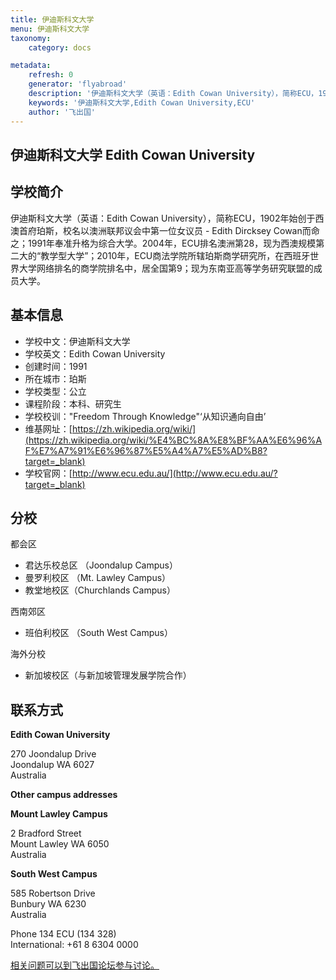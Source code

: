 ```yaml
---
title: 伊迪斯科文大学
menu: 伊迪斯科文大学
taxonomy:
    category: docs

metadata:
    refresh: 0
    generator: 'flyabroad'
    description: '伊迪斯科文大学（英语：Edith Cowan University），简称ECU，1902年始创于西澳首府珀斯，校名以澳洲联邦议会中第一位女议员 - Edith Dircksey Cowan而命之；1991年奉准升格为综合大学。2004年，ECU排名澳洲第28，现为西澳规模第二大的“教学型大学”；2010年，ECU商法学院所辖珀斯商学研究所，在西班牙世界大学网络排名的商学院排名中，居全国第9；现为东南亚高等学务研究联盟的成员大学。'
    keywords: '伊迪斯科文大学,Edith Cowan University,ECU'
    author: '飞出国'
---
```


## 伊迪斯科文大学 Edith Cowan University ##

## 学校简介 ##

伊迪斯科文大学（英语：Edith Cowan University），简称ECU，1902年始创于西澳首府珀斯，校名以澳洲联邦议会中第一位女议员 - Edith Dircksey Cowan而命之；1991年奉准升格为综合大学。2004年，ECU排名澳洲第28，现为西澳规模第二大的“教学型大学”；2010年，ECU商法学院所辖珀斯商学研究所，在西班牙世界大学网络排名的商学院排名中，居全国第9；现为东南亚高等学务研究联盟的成员大学。

## 基本信息 ##

- 学校中文：伊迪斯科文大学  
- 学校英文：Edith Cowan University  
- 创建时间：1991  
- 所在城市：珀斯  
- 学校类型：公立   
- 课程阶段：本科、研究生  
- 学校校训："Freedom Through Knowledge"‘从知识通向自由’  
- 维基网址：[https://zh.wikipedia.org/wiki/](https://zh.wikipedia.org/wiki/%E4%BC%8A%E8%BF%AA%E6%96%AF%E7%A7%91%E6%96%87%E5%A4%A7%E5%AD%B8?target=_blank)   
- 学校官网：[http://www.ecu.edu.au/](http://www.ecu.edu.au/?target=_blank)

## 分校 ##

都会区

- 君达乐校总区 （Joondalup Campus）
- 曼罗利校区 （Mt. Lawley Campus）
- 教堂地校区（Churchlands Campus）

西南郊区

- 班伯利校区 （South West Campus）

海外分校

- 新加坡校区（与新加坡管理发展学院合作）

## 联系方式 ##

**Edith Cowan University**

270 Joondalup Drive  
 Joondalup WA 6027  
 Australia

**Other campus addresses**


**Mount Lawley Campus**

2 Bradford Street  
 Mount Lawley WA 6050  
 Australia

**South West Campus**

585 Robertson Drive  
 Bunbury WA 6230  
 Australia


Phone 134 ECU (134 328)  
International: +61 8 6304 0000


[相关问题可以到飞出国论坛参与讨论。](http://bbs.fcgvisa.com/t/17320?target=_blank)